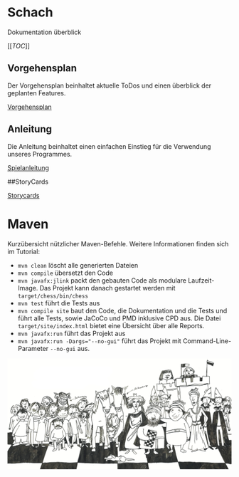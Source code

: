 # Schach

Dokumentation überblick

[[_TOC_]]

## Vorgehensplan

Der Vorgehensplan beinhaltet aktuelle ToDos und einen überblick der geplanten Features.

[Vorgehensplan](documentation/Vorgehensplan.pdf)

## Anleitung

Die Anleitung beinhaltet einen einfachen Einstieg für die Verwendung unseres Programmes.

[Spielanleitung](documentation/Anleitung.pdf)

##StoryCards

[Storycards](documentation/Story%20Cards)


# Maven

Kurzübersicht nützlicher Maven-Befehle. Weitere Informationen finden sich im Tutorial:

* `mvn clean` löscht alle generierten Dateien
* `mvn compile` übersetzt den Code
* `mvn javafx:jlink` packt den gebauten Code als modulare Laufzeit-Image. Das Projekt kann danach gestartet werden mit `target/chess/bin/chess`
* `mvn test` führt die Tests aus
* `mvn compile site` baut den Code, die Dokumentation und die Tests und führt alle Tests, sowie JaCoCo und PMD inklusive CPD aus. Die Datei `target/site/index.html` bietet eine Übersicht über alle Reports.
* `mvn javafx:run` führt das Projekt aus
* `mvn javafx:run -Dargs="--no-gui"` führt das Projekt mit Command-Line-Parameter `--no-gui` aus.

![Bildtext](documentation/images/ReadMe_banner.jpg "Banner")